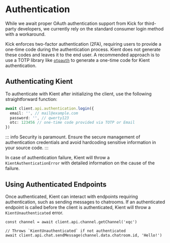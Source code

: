 # Authentication

While we await proper OAuth authentication support from Kick for third-party developers, we currently rely on the standard consumer login method with a workaround.

Kick enforces two-factor authentication (2FA), requiring users to provide a one-time code during the authentication process. Kient does not generate these codes and leaves it to the end user. A recommended approach is to use a TOTP library like [`otpauth`](https://github.com/hectorm/otpauth) to generate a one-time code for Kient authentication.

## Authenticating Kient

To authenticate with Kient after initializing the client, use the following straightforward function:

```ts
await client.api.authentication.login({
  email: '', // mail@example.com
  password: '', // qwerty123
  otc: 123456 // one-time code provided via TOTP or Email
})
```

::: info
Security is paramount. Ensure the secure management of authentication credentials and avoid hardcoding sensitive information in your source code.
:::

In case of authentication failure, Kient will throw a `KientAuthenticationError` with detailed information on the cause of the failure.

## Using Authenticated Endpoints

Once authenticated, Kient can interact with endpoints requiring authentication, such as sending messages to chatrooms. If an authenticated endpoint is called before the client is authenticated, Kient will throw a `KientUnauthenticated` error.

```ts{4}
const channel = await client.api.channel.getChannel('xqc')

// Throws `KientUnauthenticated` if not authenticated
await client.api.chat.sendMessage(channel.data.chatroom.id, 'Hello!')
```
